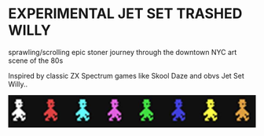 EXPERIMENTAL JET SET TRASHED WILLY
==================================

sprawling/scrolling epic stoner journey through the downtown NYC art scene of the 80s

Inspired by classic ZX Spectrum games like Skool Daze and obvs Jet Set Willy..

![Experimental WillysLogo](https://raw.githubusercontent.com/sideb0ard/Experimental-Jet-Set-Trashed-Willy/master/willys.jpg)

